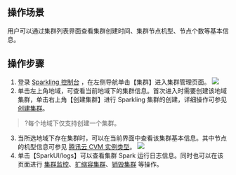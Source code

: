 ## 操作场景
用户可以通过集群列表界面查看集群创建时间、集群节点机型、节点个数等基本信息。

## 操作步骤
1. 登录 [Sparkling 控制台](https://sparkling.cloud.tencent.com) ，在左侧导航单击【集群】进入集群管理页面。
![](https://main.qcloudimg.com/raw/53d267c226c2fff3692b270bd1b5b5af.png)
2. 单击左上角地域，可查看当前地域下的集群信息。首次进入时需要创建该地域集群，单击右上角【创建集群】进行 Sparkling 集群的创建，详细操作可参见 [创建集群](https://cloud.tencent.com/document/product/1002/30551)。
>?每个地域下仅支持创建一个集群。
3. 当所选地域下存在集群时，可以在当前界面中查看该集群基本信息。其中节点的机型信息可参见 [腾讯云 CVM 实例类型](https://cloud.tencent.com/product/cvm/instances)。
![](https://main.qcloudimg.com/raw/c40ea7f0d88a0ccf49148c05383642f6.png)
4. 单击【SparkUI/logs】可以查看集群 Spark 运行日志信息。同时也可以在该页面进行 [集群监控](https://cloud.tencent.com/document/product/1002/35026)、[扩缩容集群](https://cloud.tencent.com/document/product/1002/30552)、[销毁集群](https://cloud.tencent.com/document/product/1002/30553) 等操作。

